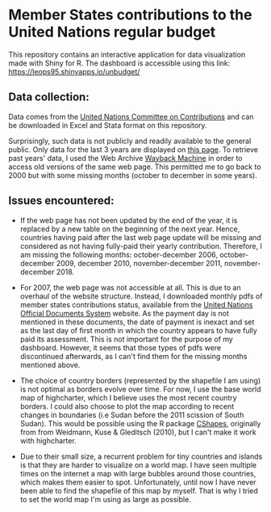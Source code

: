 # Member States contributions to the United Nations regular budget

This repository contains an interactive application for data visualization made with Shiny for R. The dashboard is accessible using this link: <https://leops95.shinyapps.io/unbudget/>

## Data collection:
Data comes from the [United Nations Committee on Contributions](https://www.un.org/en/ga/contributions/) and can be downloaded in Excel and Stata format on this repository.

Surprisingly, such data is not publicly and readily available to the general public. Only data for the last 3 years are displayed on [this page](https://www.un.org/en/ga/contributions/honourroll.shtml). To retrieve past years' data, I used the Web Archive [Wayback Machine](http://archive.org/web/) in order to access old versions of the same web page. This permitted me to go back to 2000 but with some missing months (october to december in some years).



## Issues encountered:
* If the web page has not been updated by the end of the year, it is replaced by a new table on the beginning of the next year. Hence, countries having paid after the last web page update will be missing and considered as not having fully-paid their yearly contribution. Therefore, I am missing the following months: october-december 2006, october-december 2009, december 2010, november-december 2011, november-december 2018.

* For 2007, the web page was not accessible at all. This is due to an overhaul of the website structure. Instead, I downloaded monthly pdfs of member states contributions status, available from the [United Nations Official Documents System](https://documents.un.org/prod/ods.nsf/home.xsp) website. As the payment day is not mentioned in these documents, the date of payment is inexact and set as the last day of first month in which the country appears to have fully paid its assessment. This is not important for the purpose of my dashboard. However, it seems that those types of pdfs were discontinued afterwards, as I can't find them for the missing months mentioned above.

* The choice of country borders (represented by the shapefile I am using) is not optimal as borders evolve over time. For now, I use the base world map of highcharter, which I believe uses the most recent country borders. I could also choose to plot the map according to recent changes in boundaries (i.e Sudan before the 2011 scission of South Sudan). This would be possible using the R package [CShapes](https://www.rdocumentation.org/packages/cshapes/versions/0.6), originally from from Weidmann, Kuse & Gleditsch (2010), but I can't make it work with highcharter.

* Due to their small size, a recurrent problem for tiny countries and islands is that they are harder to visualize on a world map. I have seen multiple times on the internet a map with large bubbles around those countries, which makes them easier to spot. Unfortunately, until now I have never been able to find the shapefile of this map by myself. That is why I tried to set the world map I'm using as large as possible.
